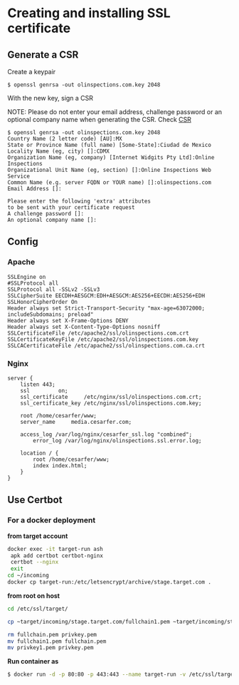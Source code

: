 # Creating and installing SSL certificate

## Generate a CSR

Create a keypair

    $ openssl genrsa -out olinspections.com.key 2048

With the new key, sign a CSR

NOTE: Please do not enter your email address, challenge password or an optional company name when generating the CSR. Check [CSR](https://ssltools.digicert.com/checker/views/csrCheck.jsp)

    $ openssl genrsa -out olinspections.com.key 2048
    Country Name (2 letter code) [AU]:MX
    State or Province Name (full name) [Some-State]:Ciudad de Mexico
    Locality Name (eg, city) []:CDMX
    Organization Name (eg, company) [Internet Widgits Pty Ltd]:Online Inspections
    Organizational Unit Name (eg, section) []:Online Inspections Web Service
    Common Name (e.g. server FQDN or YOUR name) []:olinspections.com
    Email Address []:

    Please enter the following 'extra' attributes
    to be sent with your certificate request
    A challenge password []:
    An optional company name []:

## Config

### Apache

    SSLEngine on
    #SSLProtocol all
    SSLProtocol all -SSLv2 -SSLv3
    SSLCipherSuite EECDH+AESGCM:EDH+AESGCM:AES256+EECDH:AES256+EDH
    SSLHonorCipherOrder On
    Header always set Strict-Transport-Security "max-age=63072000; includeSubdomains; preload"
    Header always set X-Frame-Options DENY
    Header always set X-Content-Type-Options nosniff
    SSLCertificateFile /etc/apache2/ssl/olinspections.com.crt
    SSLCertificateKeyFile /etc/apache2/ssl/olinspections.com.key
    SSLCACertificateFile /etc/apache2/ssl/olinspections.com.ca.crt
    
### Nginx

    server {
		listen 443;
		ssl			on;
		ssl_certificate		/etc/nginx/ssl/olinspections.com.crt;
		ssl_certificate_key	/etc/nginx/ssl/olinspections.com.key;

		root /home/cesarfer/www;
		server_name		media.cesarfer.com;

		access_log /var/log/nginx/cesarfer_ssl.log "combined";
	        error_log /var/log/nginx/olinspections.ssl.error.log;

		location / {
			root /home/cesarfer/www;
			index index.html;
		}
	}

## Use Certbot

### For a docker deployment

**from target account**

```bash
docker exec -it target-run ash
 apk add certbot certbot-nginx
 certbot --nginx
 exit
cd ~/incoming
docker cp target-run:/etc/letsencrypt/archive/stage.target.com .
 ```

**from root on host**

```bash
cd /etc/ssl/target/

cp ~target/incoming/stage.target.com/fullchain1.pem ~target/incoming/stage.target.com/privkey1.pem .

rm fullchain.pem privkey.pem
mv fullchain1.pem fullchain.pem
mv privkey1.pem privkey.pem
```

**Run container as**

```bash
$ docker run -d -p 80:80 -p 443:443 --name target-run -v /etc/ssl/target:/etc/ssl/target --network target-net --restart unless-stopped target
```

